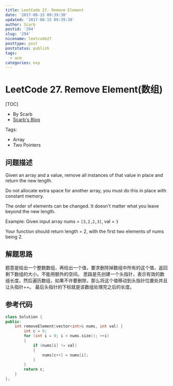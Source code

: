 ```yaml
---
title: LeetCode 27. Remove Element
date: '2017-08-15 09:39:30'
updated: '2017-08-15 09:39:30'
author: Scarb
postid: '294'
slug: '294'
nicename: leetcode27
posttype: post
poststatus: publish
tags:
  - acm
categories: exp
---
```


# LeetCode 27. Remove Element(数组)
[TOC]

- By Scarb
- [Scarb's Blog](http://47.106.131.90/blog)

Tags:

- Array
- Two Pointers

## 问题描述

Given an array and a value, remove all instances of that value in place and return the new length.

Do not allocate extra space for another array, you must do this in place with constant memory.

The order of elements can be changed. It doesn't matter what you leave beyond the new length.

Example:
Given input array nums = `[3,2,2,3]`, val = `3`

Your function should return length = 2, with the first two elements of nums being 2.

## 解题思路

题意是给出一个整数数组，再给出一个值，要求删除掉数组中所有的这个值，返回剩下数组的大小。不能用额外的空间。
思路是先创建一个头指针，表示有效的数组长度。然后遍历数组，如果不许要删除，那么将这个值移动到头指针位置处并且让头指针++。
最后头指针的下标就是该数组处理完之后的长度。

## 参考代码
```C++
class Solution {
public:
	int removeElement(vector<int>& nums, int val) {
		int c = 0;
		for (int i = 0; i < nums.size(); ++i)
		{
			if (nums[i] != val)
			{
				nums[c++] = nums[i];
			}
		}
		return c;
	}
};
```